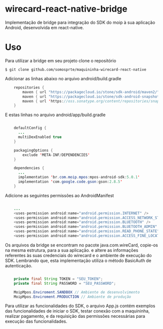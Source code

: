 # wirecard-react-native-bridge

Implementação de bridge para integração do SDK do moip à sua aplicação Android, desenvolvida em react-native.

# Uso

Para utilizar a bridge em seu projeto clone o repositório

```
$ git clone github.com/somosprte/maquininha-wirecard-react-native
```

Adicionar as linhas abaixo no arquivo android/build.gradle

```java
    repositories {
        maven { url "https://packagecloud.io/stone/sdk-android/maven2/" }
        maven { url "https://packagecloud.io/stone/sdk-android-snapshot/maven2" }
        maven { url 'https://oss.sonatype.org/content/repositories/snapshots/' }
    }
```

E estas linhas no arquivo android/app/build.gradle

```java

    defaultConfig {
      ...
      multiDexEnabled true
    }

    packagingOptions {
        exclude 'META-INF/DEPENDENCIES'
    }

    dependencies {
      ...
      implementation 'br.com.moip.mpos:mpos-android-sdk:5.0.1'
      implementation 'com.google.code.gson:gson:2.8.5'
    }
```

Adicione as seguintes permissões ao AndroidManifest

```java

    ...
    <uses-permission android:name="android.permission.INTERNET" />
    <uses-permission android:name="android.permission.ACCESS_NETWORK_STATE" />
    <uses-permission android:name="android.permission.BLUETOOTH" />
    <uses-permission android:name="android.permission.BLUETOOTH_ADMIN" />
    <uses-permission android:name="android.permission.READ_PHONE_STATE" />
    <uses-permission android:name="android.permission.ACCESS_FINE_LOCATION" />
```

Os arquivos da bridge se encontram no pacote java.com.wireCard, copie-os na mesma estrutura, para a sua aplicação. e altere as informações referentes às suas credenciais do wirecard e o ambiente de execução do SDK. Lembrando que, esta implementação utiliza o método BasicAuth de autenticação.

```java

    private final String TOKEN = "SEU_TOKEN";
    private final String PASSWORD = "SEU_PASSWORD";

    MoipMpos.Enviroment.SANDBOX // Ambiente de desenvolvimento
    MoipMpos.Enviroment.PRODUCTION // Ambiente de produção
```

Para utilizar as funcionalidades do SDK, o arquivo App.js contém exemplos das funcionalidades de iniciar o SDK, testar conexão com a maquininha, realizar pagamento, e da requisição das permissões necessárias para execução das funcionalidades.
